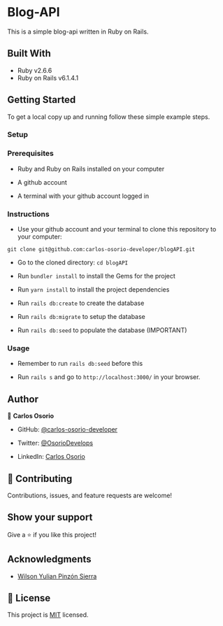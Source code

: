# Blog-API

This is a simple blog-api written in Ruby on Rails.

## Built With

- Ruby v2.6.6
- Ruby on Rails v6.1.4.1


## Getting Started

To get a local copy up and running follow these simple example steps.

### Setup

### Prerequisites

- Ruby and Ruby on Rails installed on your computer

- A github account

- A terminal with your github account logged in

### Instructions

- Use your github account and your terminal to clone this repository to your computer:

`git clone git@github.com:carlos-osorio-developer/blogAPI.git`

- Go to the cloned directory:
`cd blogAPI`

- Run `bundler install` to install the Gems for the project

- Run `yarn install` to install the project dependencies

- Run `rails db:create` to create the database

- Run `rails db:migrate` to setup the database

- Run `rails db:seed` to populate the database (IMPORTANT)

### Usage

* Remember to run `rails db:seed` before this

- Run `rails s` and go to `http://localhost:3000/` in your browser.


## Author

👤 **Carlos Osorio**

- GitHub: [@carlos-osorio-developer](https://github.com/carlos-osorio-developer)

- Twitter: [@OsorioDevelops](hhttps://twitter.com/@OsorioDevelops)

- LinkedIn: [Carlos Osorio](https://www.linkedin.com/in/carlos-osorio-developer/)
​
## 🤝 Contributing

Contributions, issues, and feature requests are welcome!

## Show your support


Give a ⭐️ if you like this project!


## Acknowledgments

- [Wilson Yulian Pinzón Sierra](https://github.com/yulianps)

## 📝 License

This project is [MIT](./MIT.md) licensed.
